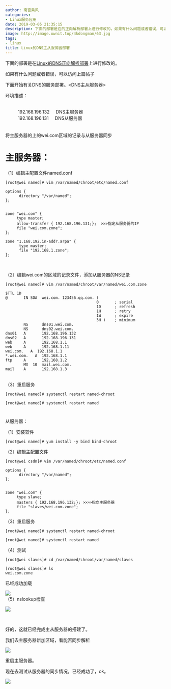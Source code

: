 ```yaml
---
author: 南宫乘风
categories:
- Linux服务应用
date: 2019-03-05 21:35:15
description: 下面的部署是在的正向解析部署上进行修改的。如果有什么问题或者错误，可以访问上篇帖子下面开始有关的服务部署。主从服务器环境描述：主服务器从服务器将主服务器的上的区域的记录与从服务器同步主服务器：编辑主配。。。。。。。
image: http://image.ownit.top/4kdongman/63.jpg
tags:
- linux
title: Linux的DNS主从服务器部署
---
```


<!--more-->

下面的部署是在[Linux的DNS正向解析部署](https://blog.csdn.net/heian_99/article/details/88196569)上进行修改的。

如果有什么问题或者错误，可以访问上篇帖子

下面开始有关DNS的服务部署。\<DNS主从服务器>

环境描述：  
          

          192.168.196.132     DNS主服务器  
          192.168.196.131     DNS从服务器  
            
      
将主服务器的上的wei.com区域的记录与从服务器同步

# **主服务器：**

（1）编辑主配置文件named.conf

```
[root@wei named]# vim /var/named/chroot/etc/named.conf 
```

```
options {
      directory "/var/named";
};


zone "wei.com" {
     type master;
     allow-transfer { 192.168.196.131;};  >>>指定从服务器的IP
     file "wei.com.zone";
};
            
zone "1.168.192.in-addr.arpa" {
      type master;
      file "192.168.1.zone";  
};       
```

  

（2）编辑wei.com的区域的记录文件，添加从服务器的NS记录

```
[root@wei named]# vim /var/named/chroot/var/named/wei.com.zone 
```

```
$TTL 1D
@       IN SOA  wei.com. 123456.qq.com. (
                                        0       ; serial
                                        1D      ; refresh
                                        1H      ; retry
                                        1W      ; expire
                                        3H )    ; minimum
        NS      dns01.wei.com.
        NS      dns02.wei.com.
dns01   A       192.168.196.132
dns02   A       192.168.196.131
web     A       192.168.1.1
web     A       192.168.1.11
wei.com.   A  192.168.1.1
*.wei.com.   A  192.168.1.1
ftp     A       192.168.1.2
        MX  10  mail.wei.com.
mail    A       192.168.1.3
```

  
      
（3）重启服务

```
[root@wei named]# systemctl restart named-chroot

[root@wei named]# systemctl restart named
```

#   
从服务器：

（1）安装软件

```
[root@wei named]# yum install -y bind bind-chroot
```

（2）编辑主配置文件

```
[root@wei csdn]# vim /var/named/chroot/etc/named.conf
```

```
options {
      directory "/var/named";
};


zone "wei.com" {
     type slave;
     masters { 192.168.196.132;}; >>>>指向主服务器
     file "slaves/wei.com.zone";
};
```

（3）重启服务

```
[root@wei named]# systemctl restart named-chroot

[root@wei named]# systemctl restart named
```

（4）测试

```
[root@wei slaves]# cd /var/named/chroot/var/named/slaves

[root@wei slaves]# ls
wei.com.zone
```

已经成功加载

![](http://image.ownit.top/csdn/20190305212740195.png)  
（5）nslookup检查

![](http://image.ownit.top/csdn/20190305213010130.png)

 

好的，这就已经完成主从服务器的搭建了。

我们去主服务器新加区域，看能否同步解析

![](http://image.ownit.top/csdn/2019030521333539.png)

重启主服务器。

现在去测试从服务器的同步情况，已经成功了，ok。

![](http://image.ownit.top/csdn/20190305213438942.png)